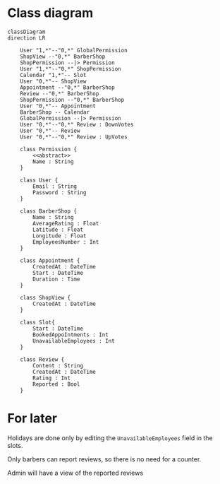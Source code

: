 # Class diagram

```mermaid
classDiagram
direction LR

	User "1,*"--"0,*" GlobalPermission
	ShopView --"0,*" BarberShop
	ShopPermission --|> Permission
	User "1,*"--"0,*" ShopPermission
	Calendar "1,*"-- Slot
	User "0,*"-- ShopView
	Appointment --"0,*" BarberShop
	Review --"0,*" BarberShop
	ShopPermission --"0,*" BarberShop
	User "0,*"-- Appointment
	BarberShop -- Calendar
	GlobalPermission --|> Permission
	User "0,*"--"0,*" Review : DownVotes
	User "0,*"-- Review
	User "0,*"--"0,*" Review : UpVotes

	class Permission {
		<<abstract>>
		Name : String
	}

	class User {
		Email : String
		Password : String
	}

	class BarberShop {
		Name : String
		AverageRating : Float
		Latitude : Float
		Longitude : Float
		EmployeesNumber : Int
	}

	class Appointment {
		CreatedAt : DateTime
		Start : DateTime
		Duration : Time
	}

	class ShopView {
		CreatedAt : DateTime
	}
	
	class Slot{
		Start : DateTime
		BookedAppoIntments : Int 
		UnavailableEmployees : Int 
	}

	class Review {
 		Content : String
		CreatedAt : DateTime
		Rating : Int
		Reported : Bool
	}
```

# For later

Holidays are done only by editing the `UnavailableEmployees` field in the slots.

Only barbers can report reviews, so there is no need for a counter.

Admin will have a view of the reported reviews
